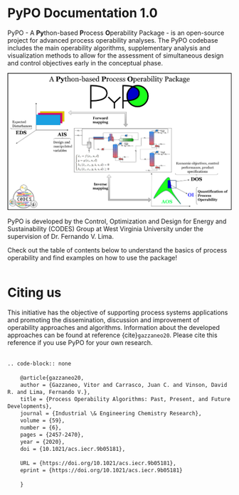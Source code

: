 # PyPO Documentation 1.0

PyPO - A **Py**thon-based **P**rocess **O**perability Package - is an open-source project for advanced process operability analyses. The PyPO codebase includes the main operability algorithms, supplementary analysis and visualization methods to allow for the assessment of simultaneous design and control objectives early in the conceptual phase.


![](pypo_overview.PNG)

PyPO is developed by the Control, Optimization and Design for Energy and Sustainability (CODES) Group at West Virginia University 
under the supervision of Dr. Fernando V. Lima.

Check out the table of contents below to understand the basics of process operability
and find examples on how to use the package!

```{tableofcontents}
```

# Citing us

This initiative has the objective of supporting process systems applications and promoting the dissemination, discussion and improvement of operability approaches and algorithms. Information about the developed approaches can be found at reference {cite}`gazzaneo20`. Please cite this reference if you use PyPO for your own research.

```{eval-rst}

.. code-block:: none

    @article{gazzaneo20,
    author = {Gazzaneo, Vitor and Carrasco, Juan C. and Vinson, David R. and Lima, Fernando V.},
    title = {Process Operability Algorithms: Past, Present, and Future Developments},
    journal = {Industrial \& Engineering Chemistry Research},
    volume = {59},
    number = {6},
    pages = {2457-2470},
    year = {2020},
    doi = {10.1021/acs.iecr.9b05181},

    URL = {https://doi.org/10.1021/acs.iecr.9b05181},
    eprint = {https://doi.org/10.1021/acs.iecr.9b05181}

    }

```
